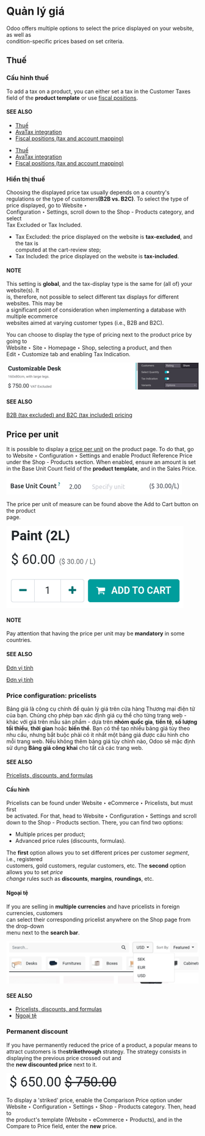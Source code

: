 # Quản lý giá

Odoo offers multiple options to select the price displayed on your website, as well as\
condition-specific prices based on set criteria.

## Thuế

### Cấu hình thuế

To add a tax on a product, you can either set a tax in the Customer Taxes field of the
**product template** or use
[fiscal positions](../../../finance/accounting/taxes/fiscal_positions.md).

#### SEE ALSO
- [Thuế](../../../finance/accounting/taxes.md)
- [AvaTax integration](../../../finance/accounting/taxes/avatax.md)
- [Fiscal positions (tax and account mapping)](../../../finance/accounting/taxes/fiscal_positions.md)

* [Thuế](applications/finance/accounting/taxes.md)
* [AvaTax integration](applications/finance/accounting/taxes/avatax.md)
* [Fiscal positions (tax and account mapping)](applications/finance/accounting/taxes/fiscal_positions.md)

### Hiển thị thuế

Choosing the displayed price tax usually depends on a country's regulations or the type of customer&#x73;**(B2B vs. B2C)**. To select the type of price displayed, go to Website ‣\
Configuration ‣ Settings, scroll down to the Shop - Products category, and select\
Tax Excluded or Tax Included.

* Tax Excluded: the price displayed on the website is **tax-excluded**, and the tax is\
  computed at the cart-review step;
* Tax Included: the price displayed on the website is **tax-included**.

#### NOTE

This setting is **global**, and the tax-display type is the same for (all of) your website(s). It\
is, therefore, not possible to select different tax displays for different websites. This may be\
a significant point of consideration when implementing a database with multiple ecommerce\
websites aimed at varying customer types (i.e., B2B and B2C).

You can choose to display the type of pricing next to the product price by going to\
Website ‣ Site ‣ Homepage ‣ Shop, selecting a product, and then\
Edit ‣ Customize tab and enabling Tax Indication.

![Tax type displayed on the product page](../../../../.gitbook/assets/price-tax-display-type.png)

#### SEE ALSO
[B2B (tax excluded) and B2C (tax included) pricing](../../../finance/accounting/taxes/B2B_B2C.md)

## Price per unit

It is possible to display a [price per unit](../../../inventory_and_mrp/inventory/product_management/configure/uom.md) on the product page. To do
that, go to Website ‣ Configuration ‣ Settings and enable Product
Reference Price under the Shop - Products section. When enabled, ensure an amount is
set in the Base Unit Count field of the **product template**, and in the
Sales Price.

![Cost per unit pricing on the product template](../../../../.gitbook/assets/price-cost-per-unit.png)

The price per unit of measure can be found above the Add to Cart button on the product\
page.

![Cost per unit pricing on the product page](../../../../.gitbook/assets/price-cost-per-unit-page.png)

#### NOTE

Pay attention that having the price per unit may be **mandatory** in some countries.

#### SEE ALSO
[Đơn vị tính](../../../inventory_and_mrp/inventory/product_management/configure/uom.md)

[Đơn vị tính](applications/inventory_and_mrp/inventory/product_management/configure/uom.md)

### Price configuration: pricelists

Bảng giá là công cụ chính để quản lý giá trên cửa hàng Thương mại điện tử của bạn. Chúng cho phép bạn xác định giá cụ thể cho từng trang web - khác với giá trên mẫu sản phẩm - dựa trên **nhóm quốc gia**, **tiền tệ**, **số lượng tối thiểu**, **thời gian** hoặc **biến thể**. Bạn có thể tạo nhiều bảng giá tùy theo nhu cầu, nhưng bắt buộc phải có ít nhất một bảng giá được cấu hình cho mỗi trang web. Nếu không thêm bảng giá tùy chỉnh nào, Odoo sẽ mặc định sử dụng **Bảng giá công khai** cho tất cả các trang web.

#### SEE ALSO
[Pricelists, discounts, and formulas](../../../sales/sales/products_prices/prices/pricing.md)

#### Cấu hình

Pricelists can be found under Website ‣ eCommerce ‣ Pricelists, but must first\
be activated. For that, head to Website ‣ Configuration ‣ Settings and scroll\
down to the Shop - Products section. There, you can find two options:

* Multiple prices per product;
* Advanced price rules (discounts, formulas).

The **first** option allows you to set different prices per customer _segment_, i.e., registered\
customers, gold customers, regular customers, etc. The **second** option allows you to set _price_\
_change_ rules such as **discounts**, **margins**, **roundings**, etc.

#### Ngoại tệ

If you are selling in **multiple currencies** and have pricelists in foreign currencies, customers\
can select their corresponding pricelist anywhere on the Shop page from the drop-down\
menu next to the **search bar**.

![Pricelists selection](../../../../.gitbook/assets/price-pricelists.png)

#### SEE ALSO
- [Pricelists, discounts, and formulas](../../../sales/sales/products_prices/prices/pricing.md)
- [Ngoại tệ](../../../sales/sales/products_prices/prices/currencies.md)

### Permanent discount

If you have permanently reduced the price of a product, a popular means to attract customers is the**strikethrough** strategy. The strategy consists in displaying the previous price crossed out and\
the **new discounted price** next to it.

![Giá gạch ngang](../../../../.gitbook/assets/price-strikethrough.png)

To display a 'striked' price, enable the Comparison Price option under\
Website ‣ Configuration ‣ Settings ‣ Shop - Products category. Then, head to\
the product's template (Website ‣ eCommerce ‣ Products), and in the\
Compare to Price field, enter the **new** price.
